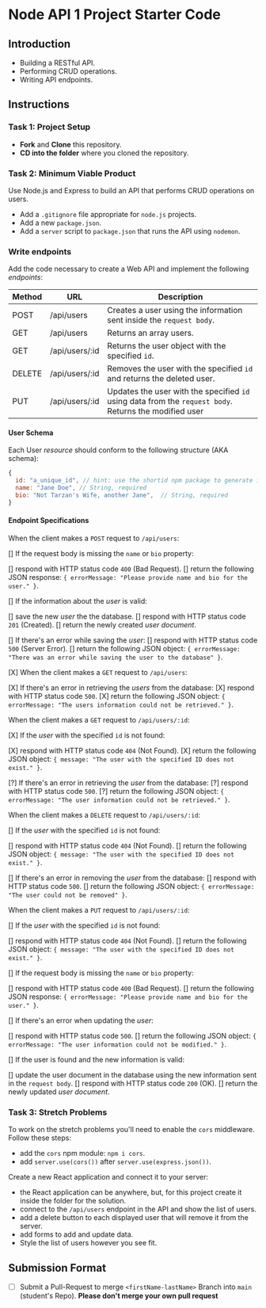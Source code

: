 # Node API 1 Project Starter Code

## Introduction

- Building a RESTful API.
- Performing CRUD operations.
- Writing API endpoints.

## Instructions

### Task 1: Project Setup

- **Fork** and **Clone** this repository.
- **CD into the folder** where you cloned the repository.

### Task 2: Minimum Viable Product

Use Node.js and Express to build an API that performs CRUD operations on users.

- Add a `.gitignore` file appropriate for `node.js` projects.
- Add a new `package.json`.
- Add a `server` script to `package.json` that runs the API using `nodemon`.

### Write endpoints

Add the code necessary to create a Web API and implement the following _endpoints_:

| Method | URL            | Description                                                                                            |
| ------ | -------------- | ------------------------------------------------------------------------------------------------------ |
| POST   | /api/users     | Creates a user using the information sent inside the `request body`.                                   |
| GET    | /api/users     | Returns an array users.                                                                                |
| GET    | /api/users/:id | Returns the user object with the specified `id`.                                                       |
| DELETE | /api/users/:id | Removes the user with the specified `id` and returns the deleted user.                                 |
| PUT    | /api/users/:id | Updates the user with the specified `id` using data from the `request body`. Returns the modified user |

#### User Schema

Each User _resource_ should conform to the following structure (AKA schema):

```js
{
  id: "a_unique_id", // hint: use the shortid npm package to generate it
  name: "Jane Doe", // String, required
  bio: "Not Tarzan's Wife, another Jane",  // String, required
}
```

#### Endpoint Specifications

When the client makes a `POST` request to `/api/users`:

[] If the request body is missing the `name` or `bio` property:

  [] respond with HTTP status code `400` (Bad Request).
  [] return the following JSON response: `{ errorMessage: "Please provide name and bio for the user." }`.

[] If the information about the _user_ is valid:

  [] save the new _user_ the the database.
  [] respond with HTTP status code `201` (Created).
  [] return the newly created _user document_.

[] If there's an error while saving the _user_:
  [] respond with HTTP status code `500` (Server Error).
  [] return the following JSON object: `{ errorMessage: "There was an error while saving the user to the database" }`.

[X] When the client makes a `GET` request to `/api/users`:

[X] If there's an error in retrieving the _users_ from the database:
  [X] respond with HTTP status code `500`.
  [X] return the following JSON object: `{ errorMessage: "The users information could not be retrieved." }`.

When the client makes a `GET` request to `/api/users/:id`:

[X] If the _user_ with the specified `id` is not found:

  [X] respond with HTTP status code `404` (Not Found).
  [X] return the following JSON object: `{ message: "The user with the specified ID does not exist." }`.

[?] If there's an error in retrieving the _user_ from the database:
  [?] respond with HTTP status code `500`.
  [?] return the following JSON object: `{ errorMessage: "The user information could not be retrieved." }`.

When the client makes a `DELETE` request to `/api/users/:id`:

[] If the _user_ with the specified `id` is not found:

  [] respond with HTTP status code `404` (Not Found).
  [] return the following JSON object: `{ message: "The user with the specified ID does not exist." }`.

[] If there's an error in removing the _user_ from the database:
  [] respond with HTTP status code `500`.
  [] return the following JSON object: `{ errorMessage: "The user could not be removed" }`.

When the client makes a `PUT` request to `/api/users/:id`:

[] If the _user_ with the specified `id` is not found:

  [] respond with HTTP status code `404` (Not Found).
  [] return the following JSON object: `{ message: "The user with the specified ID does not exist." }`.

[] If the request body is missing the `name` or `bio` property:

  [] respond with HTTP status code `400` (Bad Request).
  [] return the following JSON response: `{ errorMessage: "Please provide name and bio for the user." }`.

[] If there's an error when updating the _user_:

  [] respond with HTTP status code `500`.
  [] return the following JSON object: `{ errorMessage: "The user information could not be modified." }`.

[] If the user is found and the new information is valid:

  [] update the user document in the database using the new information sent in the `request body`.
  [] respond with HTTP status code `200` (OK).
  [] return the newly updated _user document_.

### Task 3: Stretch Problems

To work on the stretch problems you'll need to enable the `cors` middleware. Follow these steps:

- add the `cors` npm module: `npm i cors`.
- add `server.use(cors())` after `server.use(express.json())`.

Create a new React application and connect it to your server:

- the React application can be anywhere, but, for this project create it inside the folder for the solution.
- connect to the `/api/users` endpoint in the API and show the list of users.
- add a delete button to each displayed user that will remove it from the server.
- add forms to add and update data.
- Style the list of users however you see fit.

## Submission Format
* [ ] Submit a Pull-Request to merge `<firstName-lastName>` Branch into `main` (student's  Repo). **Please don't merge your own pull request**
